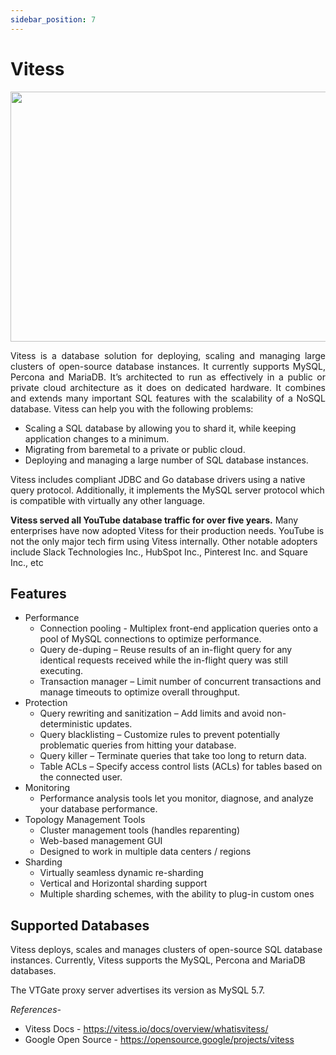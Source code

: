 ```yaml
---
sidebar_position: 7
---
```


# Vitess

<img src="https://vitess.io/img/logos/vitess.png" height="400" width="600"/>


 <p align="justify">Vitess is a database solution for deploying, scaling and managing large clusters of open-source database instances. It currently supports MySQL, Percona and MariaDB. It’s architected to run as effectively in a public or private cloud architecture as it does on dedicated hardware. It combines and extends many important SQL features with the scalability of a NoSQL database. Vitess can help you with the following problems:

- Scaling a SQL database by allowing you to shard it, while keeping application changes to a minimum.
- Migrating from baremetal to a private or public cloud.
- Deploying and managing a large number of SQL database instances.
  
Vitess includes compliant JDBC and Go database drivers using a native query protocol. Additionally, it implements the MySQL server protocol which is compatible with virtually any other language.

**Vitess served all YouTube database traffic for over five years.** Many enterprises have now adopted Vitess for their production needs. YouTube is not the only major tech firm using Vitess internally. Other notable adopters include Slack Technologies Inc., HubSpot Inc., Pinterest Inc. and Square Inc., etc</p>

## **Features**
- Performance
  - Connection pooling - Multiplex front-end application queries onto a pool of MySQL connections to optimize performance.
  - Query de-duping – Reuse results of an in-flight query for any identical requests received while the in-flight query was still executing.
  - Transaction manager – Limit number of concurrent transactions and manage timeouts to optimize overall throughput. 
- Protection
  - Query rewriting and sanitization – Add limits and avoid non-deterministic updates.
  - Query blacklisting – Customize rules to prevent potentially problematic queries from hitting your database.
  - Query killer – Terminate queries that take too long to return data.
  - Table ACLs – Specify access control lists (ACLs) for tables based on the connected user.
- Monitoring
  - Performance analysis tools let you monitor, diagnose, and analyze your database performance.
- Topology Management Tools
  - Cluster management tools (handles reparenting)
  - Web-based management GUI
  - Designed to work in multiple data centers / regions
- Sharding
  - Virtually seamless dynamic re-sharding
  - Vertical and Horizontal sharding support
  - Multiple sharding schemes, with the ability to plug-in custom ones

## **Supported Databases**
Vitess deploys, scales and manages clusters of open-source SQL database instances. Currently, Vitess supports the MySQL, Percona and MariaDB databases.

The VTGate proxy server advertises its version as MySQL 5.7.


*References-*

- Vitess Docs - https://vitess.io/docs/overview/whatisvitess/
- Google Open Source - https://opensource.google/projects/vitess
